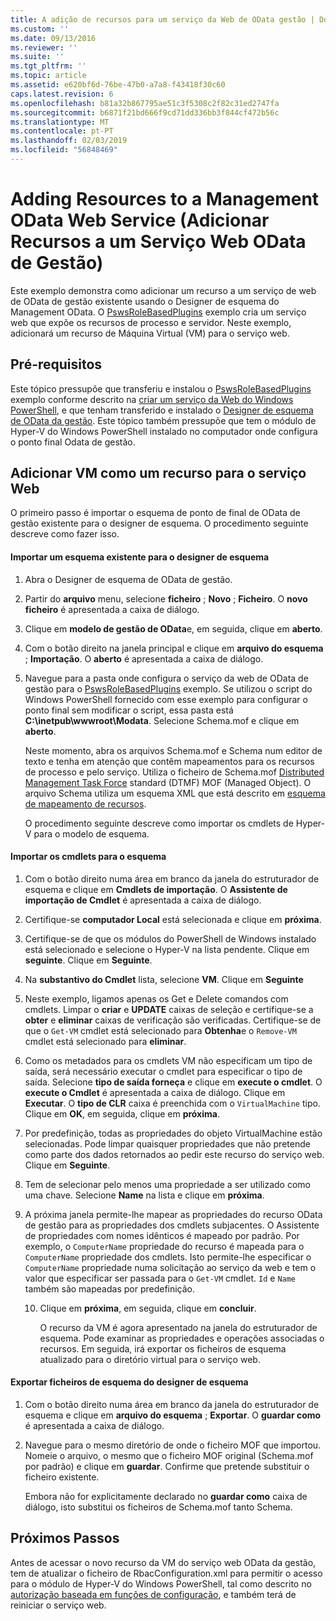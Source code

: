 ```yaml
---
title: A adição de recursos para um serviço da Web de OData gestão | Documentos da Microsoft
ms.custom: ''
ms.date: 09/13/2016
ms.reviewer: ''
ms.suite: ''
ms.tgt_pltfrm: ''
ms.topic: article
ms.assetid: e620bf6d-76be-47b0-a7a8-f43418f30c60
caps.latest.revision: 6
ms.openlocfilehash: b81a32b867795ae51c3f5308c2f82c31ed2747fa
ms.sourcegitcommit: b6871f21bd666f9cd71dd336bb3f844cf472b56c
ms.translationtype: MT
ms.contentlocale: pt-PT
ms.lasthandoff: 02/03/2019
ms.locfileid: "56848469"
---
```

# <a name="adding-resources-to-a-management-odata-web-service"></a>Adding Resources to a Management OData Web Service (Adicionar Recursos a um Serviço Web OData de Gestão)

Este exemplo demonstra como adicionar um recurso a um serviço de web de OData de gestão existente usando o Designer de esquema do Management OData. O [PswsRoleBasedPlugins](https://code.msdn.microsoft.com:443/windowsdesktop/PswsRoleBasedPlugins-9c79b75a) exemplo cria um serviço web que expõe os recursos de processo e servidor. Neste exemplo, adicionará um recurso de Máquina Virtual (VM) para o serviço web.

## <a name="prerequisites"></a>Pré-requisitos

Este tópico pressupõe que transferiu e instalou o [PswsRoleBasedPlugins](https://code.msdn.microsoft.com:443/windowsdesktop/PswsRoleBasedPlugins-9c79b75a) exemplo conforme descrito na [criar um serviço da Web do Windows PowerShell](./creating-a-management-odata-web-service.md), e que tenham transferido e instalado o [Designer de esquema de OData da gestão](https://marketplace.visualstudio.com/items?itemName=jlisc0.ManagementODataSchemaDesigner). Este tópico também pressupõe que tem o módulo de Hyper-V do Windows PowerShell instalado no computador onde configura o ponto final Odata de gestão.

## <a name="adding-vm-as-a-resource-to-the-web-service"></a>Adicionar VM como um recurso para o serviço Web

O primeiro passo é importar o esquema de ponto de final de OData de gestão existente para o designer de esquema. O procedimento seguinte descreve como fazer isso.

#### <a name="importing-an-existing-schema-into-the-schema-designer"></a>Importar um esquema existente para o designer de esquema

1. Abra o Designer de esquema de OData de gestão.

2. Partir do **arquivo** menu, selecione **ficheiro** ; **Novo** ; **Ficheiro**. O **novo ficheiro** é apresentada a caixa de diálogo.

3. Clique em **modelo de gestão de OData**e, em seguida, clique em **aberto**.

4. Com o botão direito na janela principal e clique em **arquivo do esquema** ; **Importação**. O **aberto** é apresentada a caixa de diálogo.

5. Navegue para a pasta onde configura o serviço da web de OData de gestão para o [PswsRoleBasedPlugins](https://code.msdn.microsoft.com:443/windowsdesktop/PswsRoleBasedPlugins-9c79b75a) exemplo. Se utilizou o script do Windows PowerShell fornecido com esse exemplo para configurar o ponto final sem modificar o script, essa pasta está **C:\inetpub\wwwroot\Modata**. Selecione Schema.mof e clique em **aberto**.

   Neste momento, abra os arquivos Schema.mof e Schema num editor de texto e tenha em atenção que contêm mapeamentos para os recursos de processo e pelo serviço. Utiliza o ficheiro de Schema.mof [Distributed Management Task Force](https://www.dmtf.org/) standard (DTMF) MOF (Managed Object). O arquivo Schema utiliza um esquema XML que está descrito em [esquema de mapeamento de recursos](./resource-mapping-schema.md).

   O procedimento seguinte descreve como importar os cmdlets de Hyper-V para o modelo de esquema.

#### <a name="importing-cmdlets-into-the-schema"></a>Importar os cmdlets para o esquema

1. Com o botão direito numa área em branco da janela do estruturador de esquema e clique em **Cmdlets de importação**. O **Assistente de importação de Cmdlet** é apresentada a caixa de diálogo.

2. Certifique-se **computador Local** está selecionada e clique em **próxima**.

3. Certifique-se de que os módulos do PowerShell de Windows instalado está selecionado e selecione o Hyper-V na lista pendente. Clique em **seguinte**. Clique em **Seguinte**.

4. Na **substantivo do Cmdlet** lista, selecione **VM**. Clique em **Seguinte**

5. Neste exemplo, ligamos apenas os Get e Delete comandos com cmdlets. Limpar o **criar** e **UPDATE** caixas de seleção e certifique-se a **obter** e **eliminar** caixas de verificação são verificadas. Certifique-se de que o `Get-VM` cmdlet está selecionado para **Obtenha**e o `Remove-VM` cmdlet está selecionado para **eliminar**.

6. Como os metadados para os cmdlets VM não especificam um tipo de saída, será necessário executar o cmdlet para especificar o tipo de saída. Selecione **tipo de saída forneça** e clique em **execute o cmdlet**. O **execute o Cmdlet** é apresentada a caixa de diálogo. Clique em **Executar**. O **tipo de CLR** caixa é preenchida com o `VirtualMachine` tipo. Clique em **OK**, em seguida, clique em **próxima**.

7. Por predefinição, todas as propriedades do objeto VirtualMachine estão selecionadas. Pode limpar quaisquer propriedades que não pretende como parte dos dados retornados ao pedir este recurso do serviço web. Clique em **Seguinte**.

8. Tem de selecionar pelo menos uma propriedade a ser utilizado como uma chave. Selecione **Name** na lista e clique em **próxima**.

9. A próxima janela permite-lhe mapear as propriedades do recurso OData de gestão para as propriedades dos cmdlets subjacentes. O Assistente de propriedades com nomes idênticos é mapeado por padrão. Por exemplo, o `ComputerName` propriedade do recurso é mapeada para o `ComputerName` propriedade dos cmdlets.  Isto permite-lhe especificar o `ComputerName` propriedade numa solicitação ao serviço da web e tem o valor que especificar ser passada para o `Get-VM` cmdlet. `Id` e `Name` também são mapeadas por predefinição.

   10. Clique em **próxima**, em seguida, clique em **concluir**.

       O recurso da VM é agora apresentado na janela do estruturador de esquema. Pode examinar as propriedades e operações associadas o recursos. Em seguida, irá exportar os ficheiros de esquema atualizado para o diretório virtual para o serviço web.

#### <a name="exporting-schema-files-from-the-schema-designer"></a>Exportar ficheiros de esquema do designer de esquema

1. Com o botão direito numa área em branco da janela do estruturador de esquema e clique em **arquivo do esquema** ; **Exportar**. O **guardar como** é apresentada a caixa de diálogo.

2. Navegue para o mesmo diretório de onde o ficheiro MOF que importou. Nomeie o arquivo, o mesmo que o ficheiro MOF original (Schema.mof por padrão) e clique em **guardar**. Confirme que pretende substituir o ficheiro existente.

   Embora não for explicitamente declarado no **guardar como** caixa de diálogo, isto substitui os ficheiros de Schema.mof tanto Schema.

## <a name="next-steps"></a>Próximos Passos

Antes de acessar o novo recurso da VM do serviço web OData da gestão, tem de atualizar o ficheiro de RbacConfiguration.xml para permitir o acesso para o módulo de Hyper-V do Windows PowerShell, tal como descrito no [autorização baseada em funções de configuração](./configuring-role-based-authorization.md), e também terá de reiniciar o serviço web.